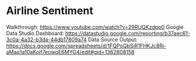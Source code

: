# Airline Sentiment

Walkthrough: https://www.youtube.com/watch?v=29RUQKzdpp0
Google Data Studio Dashboard: https://datastudio.google.com/reporting/b37aec61-3c0a-4a32-b3da-44db17809a74
Data Source Output: https://docs.google.com/spreadsheets/d/1FQPoQbSiR1FHKJc8Ri-aMaq1a10aKojf7eowqE6MYG4/edit#gid=1362808158 
